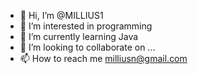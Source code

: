 - 👋 Hi, I’m @MILLIUS1
- 👀 I’m interested in programming 
- 🌱 I’m currently learning Java
- 💞️ I’m looking to collaborate on ...
- 📫 How to reach me milliusn@gmail.com 

<!---
MILLIUS1/MILLIUS1 is a ✨ special ✨ repository because its `README.md` (this file) appears on your GitHub profile.
You can click the Preview link to take a look at your changes.
--->
